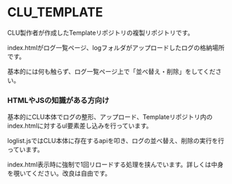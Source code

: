 # CLU_TEMPLATE
CLU製作者が作成したTemplateリポジトリの複製リポジトリです。

index.htmlがログ一覧ページ、logフォルダがアップロードしたログの格納場所です。

基本的には何も触らず、ログ一覧ページ上で「並べ替え・削除」をしてください。

### HTMLやJSの知識がある方向け
基本的にCLU本体でログの整形、アップロード、Templateリポジトリ内のindex.htmlに対するul要素差し込みを行っています。

loglist.jsではCLU本体に存在するapiを叩き、ログの並べ替え、削除の実行を行っています。

index.html表示時に強制で1回リロードする処理を挟んでいます。詳しくは中身を覗いてください。改良は自由です。

